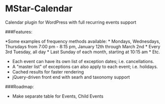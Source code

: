 MStar-Calendar
==============

Calendar plugin for WordPress with full recurring events support

###Features:

*Some examples of frequency methods available:
    * Mondays, Wednesdays, Thursdays from 7:00 pm - 8:15 pm, January 12th through March 2nd
    * Every 3rd Tuesday, all day
    * Last Sunday of each month, starting at 10:15 am 
    * Etc.
* Each event can have its own list of exception dates; i.e. cancellations.
* A "master list" of exceptions can also apply to each event; i.e. holidays.
* Cached results for faster rendering
* jQuery-driven front end with searh and taxonomy support

###Roadmap:
* Make separate table for Events, Child Events
